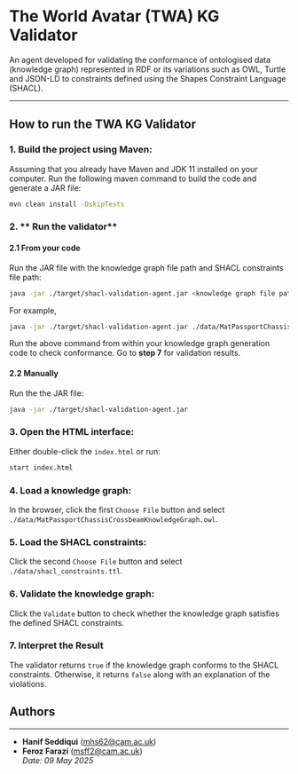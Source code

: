 # The World Avatar (TWA) KG Validator
An agent developed for validating the conformance of ontologised data (knowledge graph) represented in RDF or its variations such as OWL, Turtle and JSON-LD to constraints defined using the Shapes Constraint Language (SHACL).

---
## How to run the TWA KG Validator
### 1. **Build the project using Maven:**
Assuming that you already have Maven and JDK 11 installed on your computer. Run the following maven command to build the code and generate a JAR file:
```bash
mvn clean install -DskipTests
```

### 2. ** Run the validator**

#### 2.1 **From your code**
Run the JAR file with the knowledge graph file path and SHACL constraints file path:
```bash
java -jar ./target/shacl-validation-agent.jar <knowledge graph file path> <SHACL constraints file path>
```
For example,
```bash
java -jar ./target/shacl-validation-agent.jar ./data/MatPassportChassisCrossbeamKnowledgeGraph.owl ./data/shacl_constraints.ttl
```
Run the above command from within your knowledge graph generation code to check conformance.
Go to **step 7** for validation results.
	
#### 2.2 **Manually**
Run the the JAR file:
```bash
java -jar ./target/shacl-validation-agent.jar
```

### 3. **Open the HTML interface:**
Either double-click the `index.html` or run:
```bash
start index.html
```

### 4. **Load a knowledge graph:**
   In the browser, click the first `Choose File` button and select `./data/MatPassportChassisCrossbeamKnowledgeGraph.owl`.

### 5. **Load the SHACL constraints:**
   Click the second `Choose File` button and select `./data/shacl_constraints.ttl`.

### 6. **Validate the knowledge graph:**
   Click the `Validate` button to check whether the knowledge graph satisfies the defined SHACL constraints.

### 7. **Interpret the Result**
   The validator returns `true` if the knowledge graph conforms to the SHACL constraints. Otherwise, it returns `false` along with an explanation of the violations.

## Authors

---

- **Hanif Seddiqui** (mhs62@cam.ac.uk)  
- **Feroz Farazi** (msff2@cam.ac.uk)  
*Date: 09 May 2025*
